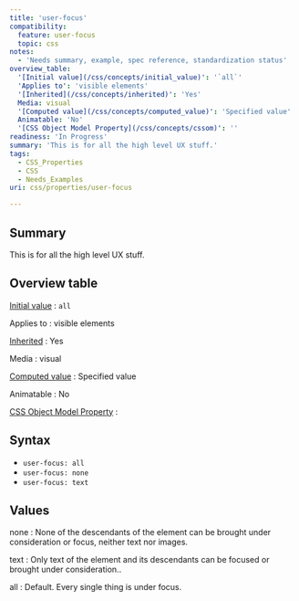 ```yaml
---
title: 'user-focus'
compatibility:
  feature: user-focus
  topic: css
notes:
  - 'Needs summary, example, spec reference, standardization status'
overview_table:
  '[Initial value](/css/concepts/initial_value)': '`all`'
  'Applies to': 'visible elements'
  '[Inherited](/css/concepts/inherited)': 'Yes'
  Media: visual
  '[Computed value](/css/concepts/computed_value)': 'Specified value'
  Animatable: 'No'
  '[CSS Object Model Property](/css/concepts/cssom)': ''
readiness: 'In Progress'
summary: 'This is for all the high level UX stuff.'
tags:
  - CSS_Properties
  - CSS
  - Needs_Examples
uri: css/properties/user-focus

---
```

## Summary

This is for all the high level UX stuff.

## Overview table

[Initial value](/css/concepts/initial_value)
:   `all`

Applies to
:   visible elements

[Inherited](/css/concepts/inherited)
:   Yes

Media
:   visual

[Computed value](/css/concepts/computed_value)
:   Specified value

Animatable
:   No

[CSS Object Model Property](/css/concepts/cssom)
:

## Syntax

-   `user-focus: all`
-   `user-focus: none`
-   `user-focus: text`

## Values

none
:   None of the descendants of the element can be brought under consideration or focus, neither text nor images.

text
:   Only text of the element and its descendants can be focused or brought under consideration..

all
:   Default. Every single thing is under focus.

